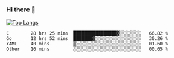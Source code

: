 ### Hi there 👋

<!--
**3Xpl0it3r/3Xpl0it3r** is a ✨ _special_ ✨ repository because its `README.md` (this file) appears on your GitHub profile.

Here are some ideas to get you started:

- 🔭 I’m currently working on ...
- 🌱 I’m currently learning ...
- 👯 I’m looking to collaborate on ...
- 🤔 I’m looking for help with ...
- 💬 Ask me about ...
- 📫 How to reach me: ...
- 😄 Pronouns: ...
- ⚡ Fun fact: ...
-->


[![Top Langs](https://github-readme-stats.vercel.app/api/top-langs/?username=3Xpl0it3r&layout=compact)](https://github.com/3Xpl0it3r/3Xpl0it3r)

<!--START_SECTION:waka-->

```text
C        28 hrs 25 mins  ████████████████▓░░░░░░░░   66.82 %
Go       12 hrs 52 mins  ███████▓░░░░░░░░░░░░░░░░░   30.26 %
YAML     40 mins         ▒░░░░░░░░░░░░░░░░░░░░░░░░   01.60 %
Other    16 mins         ░░░░░░░░░░░░░░░░░░░░░░░░░   00.65 %
```

<!--END_SECTION:waka-->
